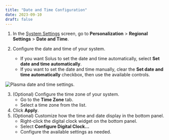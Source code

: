 ```yaml
---
title: "Date and Time Configuration"
date: 2023-09-10
draft: false
---
```


1. In the [System Settings](../open-system-settings) screen, go to **Personalization** > **Regional Settings** > **Date and Time**.
2. Configure the date and time of your system.

   - If you want Solus to set the date and time automatically, select **Set date and time automatically**.
   - If you want to set the date and time manually, clear the **Set date and time automatically** checkbox, then use the available controls.

![Plasma date and time settings.](../img/date-time.png)

3. (Optional) Configure the time zone of your system.
   - Go to the **Time Zone** tab.
   - Select a time zone from the list.
4. Click **Apply**.
5. (Optional) Customize how the time and date display in the bottom panel.
   - Right-click the digital clock widget on the bottom panel.
   - Select **Configure Digital Clock...**
   - Configure the available settings as needed.